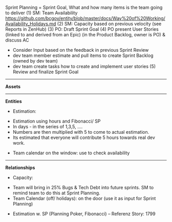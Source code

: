 Sprint Planning 
= Sprint Goal, What and how many items is the team going to deliver
(1) SM: Team Availability  
https://github.com/bcgov/entity/blob/master/docs/Way%20of%20Working/Availability_Holidays.md 
(2) SM: Capacity based on previous velocity (see Reports in ZenHub)
(3) PO: Draft Sprint Goal 
(4) PO present User Stories (linked to and derived from an Epic) (in the Product Backlog, owner is PO) & discuss AC
* Consider Input based on the feedback in previous Sprint Review 
* dev team member estimate and pull items to create Sprint Backlog (owned by dev team)
* dev team create tasks how to create and implement user stories 
(5) Review and finalize Sprint Goal 


----
**Assets**


----
**Entities**
* Estimation:
- Estimation using hours and Fibonacci/ SP 
- In days - in the series of 1,3,5, ....
- Numbers are then multiplied with 5 to come to actual estimation.
- Its estimated that everyone will contribute 5 hours towards real dev work.
* Team calendar on the window: use to check availability 




----
**Relationships**
* Capacity: 
- Team will bring in 25% Bugs & Tech Debt into future sprints. SM to remind team to do this at Sprint Planning.
- Team Calendar (off/ holidays): on the door (use it as input for Sprint Planning) 
* Estimation w. SP (Planning Poker, Fibonacci) – Referenz Story: 1799 


